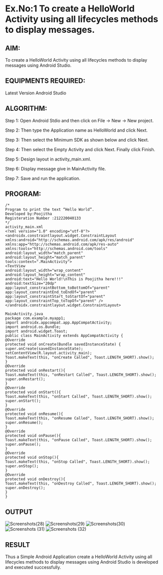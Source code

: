 # Ex.No:1 To create a HelloWorld Activity using all lifecycles methods to display messages.


## AIM:

To create a HelloWorld Activity using all lifecycles methods to display messages using Android Studio.

## EQUIPMENTS REQUIRED:

Latest Version Android Studio

## ALGORITHM:

Step 1: Open Android Stdio and then click on File -> New -> New project.

Step 2: Then type the Application name as HelloWorld and click Next. 

Step 3: Then select the Minimum SDK as shown below and click Next.

Step 4: Then select the Empty Activity and click Next. Finally click Finish.

Step 5: Design layout in activity_main.xml.

Step 6: Display message give in MainActivity file.

Step 7: Save and run the application.

## PROGRAM:
```
/*
Program to print the text “Hello World”.
Developed by:Poojitha 
Registeration Number :212220040133
*/
activity_main.xml
<?xml version="1.0" encoding="utf-8"?>
<androidx.constraintlayout.widget.ConstraintLayout
xmlns:android="http://schemas.android.com/apk/res/android"
xmlns:app="http://schemas.android.com/apk/res-auto"
xmlns:tools="http://schemas.android.com/tools"
android:layout_width="match_parent"
android:layout_height="match_parent"
tools:context=".MainActivity">
<TextView
android:layout_width="wrap_content"
android:layout_height="wrap_content"
android:text="Hello World!\nThis is Poojitha here!!!"
android:textSize="20dp"
app:layout_constraintBottom_toBottomOf="parent"
app:layout_constraintEnd_toEndOf="parent"
app:layout_constraintStart_toStartOf="parent"
app:layout_constraintTop_toTopOf="parent" />
</androidx.constraintlayout.widget.ConstraintLayout>

MainActivity.java
package com.example.myapp1;
import androidx.appcompat.app.AppCompatActivity;
import android.os.Bundle;
import android.widget.Toast;
public class MainActivity extends AppCompatActivity {
@Override
protected void onCreate(Bundle savedInstanceState) {
super.onCreate(savedInstanceState);
setContentView(R.layout.activity_main);
Toast.makeText(this, "onCreate Called", Toast.LENGTH_SHORT).show();
}
@Override
protected void onRestart(){
Toast.makeText(this, "onRestart Called", Toast.LENGTH_SHORT).show();
super.onRestart();
}
@Override
protected void onStart(){
Toast.makeText(this, "onStart Called", Toast.LENGTH_SHORT).show();
super.onStart();
}
@Override
protected void onResume(){
Toast.makeText(this, "onResume Called", Toast.LENGTH_SHORT).show();
super.onResume();
}
@Override
protected void onPause(){
Toast.makeText(this, "onPause Called", Toast.LENGTH_SHORT).show();
super.onPause();
}
@Override
protected void onStop(){
Toast.makeText(this, "onStop Called", Toast.LENGTH_SHORT).show();
super.onStop();
}
@Override
protected void onDestroy(){
Toast.makeText(this, "onDestroy Called", Toast.LENGTH_SHORT).show();
super.onDestroy();
}
}
```




## OUTPUT

![Screenshots(28)](https://github.com/Poojithamanohar/Mobile-Application-Development/assets/119423592/024e78c0-e4f8-426b-ad0f-bff5e3a94166)
![Screenshots(29)](https://github.com/Poojithamanohar/Mobile-Application-Development/assets/119423592/e8d862e4-06f9-40e8-a7fa-59556f25367a)
![Screenshots(30)](https://github.com/Poojithamanohar/Mobile-Application-Development/assets/119423592/1dcd52f0-0766-483b-8577-5d70ccf6c443)
![Screenshots (31)](https://github.com/Poojithamanohar/Mobile-Application-Development/assets/119423592/0606483d-a514-46d6-bdd8-982cd9a97872)
![Screenshots (32)](https://github.com/Poojithamanohar/Mobile-Application-Development/assets/119423592/dbbf0a7e-2379-4ffb-9b49-e1152b0ec00a)





## RESULT
Thus a Simple Android Application create a HelloWorld Activity using all lifecycles methods to display messages using Android Studio is developed and executed successfully.
